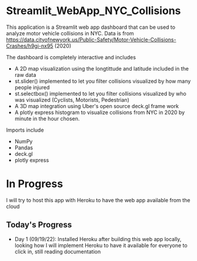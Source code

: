 # Streamlit_WebApp_NYC_Collisions
This application is a Streamlit web app dashboard that can be used to analyze motor vehicle collisions in NYC. Data is from https://data.cityofnewyork.us/Public-Safety/Motor-Vehicle-Collisions-Crashes/h9gi-nx95 (2020)


The dashboard is completely interactive and includes 
- A 2D map visualization using the longtittude and latitude included in the raw data
- st.slider() implemented to let you filter collisions visualized by how many people injured
- st.selectbox() implemented to let you filter collisions visualized by who was visualized (Cyclists, Motorists, Pedestrian) 
- A 3D map integration using Uber's open source deck.gl frame work 
- A plotly express histogram to visualize collisions from NYC in 2020 by minute in the hour chosen.

Imports include 
- NumPy
- Pandas
- deck.gl
- plotly express

# In Progress 
I will try to host this app with Heroku to have the web app available from the cloud 
## Today's Progress
- Day 1 (09/19/22): Installed Heroku after building this web app locally, looking how I will implement Heroku to have it available for everyone to click in, still reading documentation 
